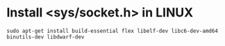 # Install <sys/socket.h> in LINUX
```
sudo apt-get install build-essential flex libelf-dev libc6-dev-amd64 binutils-dev libdwarf-dev
```
